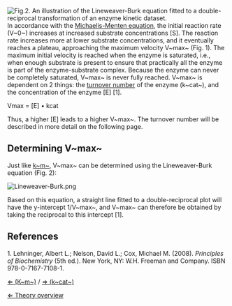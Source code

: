 ![Fig.2. An illustration of the Lineweaver-Burk equation fitted to a double-reciprocal transformation of an enzyme kinetic dataset.]( LineweaverBurkPlot.jpg "fig:Fig.2. An illustration of the Lineweaver-Burk equation fitted to a double-reciprocal transformation of an enzyme kinetic dataset.")
In accordance with the [Michaelis-Menten
equation](/wiki/Michaelis-Menten "wikilink"), the initial reaction rate (V~0~)
increases at increased substrate concentrations [S]. The reaction rate
increases more at lower substrate concentrations, and it eventually
reaches a plateau, approaching the maximum velocity V~max~ (Fig. 1). The
maximum initial velocity is reached when the enzyme is saturated, i.e.,
when enough substrate is present to ensure that practically all the
enzyme is part of the enzyme-substrate complex. Because the enzyme can
never be completely saturated, V~max~ is never fully reached. V~max~ is
dependent on 2 things: the [turnover number](/wiki/kcat "wikilink") of the
enzyme (k~cat~), and the concentration of the enzyme [E] [1].

Vmax = [E] • kcat

Thus, a higher [E] leads to a higher V~max~. The turnover number will be
described in more detail on the following page.

Determining V~max~
------------------

Just like [k~m~](/wiki/km "wikilink"), V~max~ can be determined using the
Lineweaver-Burk equation (Fig. 2):

![]( Lineweaver-Burk.png " Lineweaver-Burk.png")

Based on this equation, a straight line fitted to a double-reciprocal
plot will have the y-intercept 1/V~max~, and V~max~ can therefore be
obtained by taking the reciprocal to this intercept [1].

References
----------

1\. Lehninger, Albert L.; Nelson, David L.; Cox, Michael M. (2008).
*Principles of Biochemistry* (5th ed.). New York, NY: W.H. Freeman and
Company. ISBN 978-0-7167-7108-1.

[⇐ (K~m~)](/wiki/Km "wikilink") / [⇒ (k~cat~)](/wiki/Kcat "wikilink")

[⇐ Theory overview](/wiki/Enzyme_Kinetics "wikilink")

